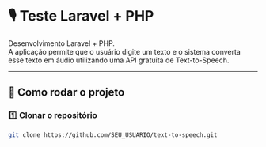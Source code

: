 # 🎙️ Teste Laravel + PHP

Desenvolvimento Laravel + PHP.  
A aplicação permite que o usuário digite um texto e o sistema converta esse texto em áudio utilizando uma API gratuita de Text-to-Speech.

---

## 🚀 Como rodar o projeto

### 1️⃣ Clonar o repositório
```bash
git clone https://github.com/SEU_USUARIO/text-to-speech.git
